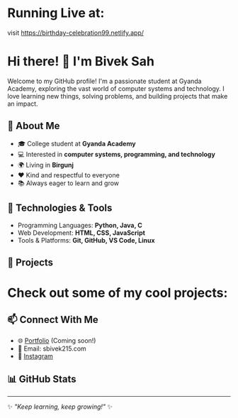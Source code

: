 # Running Live at: 
 visit https://birthday-celebration99.netlify.app/

# Hi there! 👋 I'm Bivek Sah

Welcome to my GitHub profile! I'm a passionate student at Gyanda Academy, exploring the vast world of computer systems and technology. I love learning new things, solving problems, and building projects that make an impact.

## 🚀 About Me

- 🎓 College student at **Gyanda Academy**
- 💻 Interested in **computer systems, programming, and technology**
- 🌍 Living in **Birgunj** 
- ❤️ Kind and respectful to everyone
- 📚 Always eager to learn and grow

## 🔧 Technologies & Tools

- Programming Languages: **Python, Java, C**
- Web Development: **HTML, CSS, JavaScript**
- Tools & Platforms: **Git, GitHub, VS Code, Linux**

## 📌 Projects

# Check out some of my cool projects:

## 📫 Connect With Me

- 🌐 [Portfolio](#) (Coming soon!)
- 📧 Email: sbivek215.com
- 🔗 [Instagram](#)

## 📊 GitHub Stats



---

✨ *"Keep learning, keep growing!"* ✨

